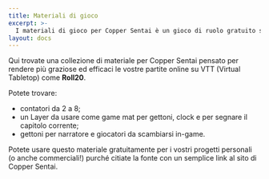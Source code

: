 ```yaml
---
title: Materiali di gioco
excerpt: >-
  I materiali di gioco per Copper Sentai è un gioco di ruolo gratuito scritto e testato da Massimiliano Palloni, utilizzando CopperHead come motore di gioco.
layout: docs
---
```


Qui trovate una collezione di materiale per Copper Sentai pensato per rendere più graziose ed efficaci le vostre partite online su VTT (Virtual Tabletop) come **Roll20**.

Potete trovare:
- contatori da 2 a 8;
- un Layer da usare come game mat per gettoni, clock e per segnare il capitolo corrente;
- gettoni per narratore e giocatori da scambiarsi in-game.

Potete usare questo materiale gratuitamente per i vostri progetti personali (o anche commerciali!) purché citiate la fonte con un semplice link al sito di Copper Sentai.

